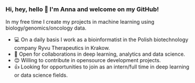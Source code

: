 ### Hi, hey, hello 👋 I'm Anna and welcome on my GitHub!

<!--
**AnnaMariaLedwon/AnnaMariaLedwon** is a ✨ _special_ ✨ repository because its `README.md` (this file) appears on your GitHub profile.
- 🔭 I’m currently working on ...
- 🌱 I’m currently learning ...
- 👯 I’m looking to collaborate on ...
- 🤔 I’m looking for help with ...
- 💬 Ask me about ...
- 📫 How to reach me: ...
- 😄 Pronouns: ...
- ⚡ Fun fact: ...
-->
In my free time I create my projects in machine learning using biology/genomics/oncology data.

- 💻 On a daily basis I work as a bioinformatist in the Polish biotechnology company Ryvu Therapeutics in Krakow.
- 🤝 Open for collaborations in deep learning, analytics and data science.
- 😊 Willing to contribute in opensource development projects.
- 👍 Looking for opportunities to join as an intern/full time in deep learning or data science fields.

